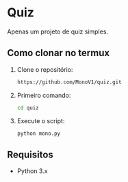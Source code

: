 # Quiz

Apenas um projeto de quiz simples.

## Como clonar no termux

1. Clone o repositório:
   ```bash
   https://github.com/MonoV1/quiz.git
   ```

2. Primeiro comando:
   ```bash
   cd quiz
   ```

3. Execute o script:
   ```bash
   python mono.py
   ```

## Requisitos

- Python 3.x
